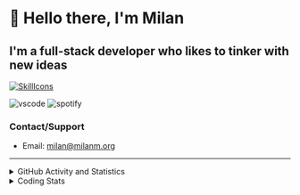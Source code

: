 # 👋 Hello there, I'm Milan
## I'm a full-stack developer who likes to tinker with new ideas
[![SkillIcons](https://skillicons.dev/icons?i=js,ts,nextjs,tailwind,html,go,bash,git,nginx,prisma,kubernetes,docker,linux)](https://skillicons.dev)

![vscode](https://nocache.advaith.workers.dev?url=https://img.shields.io/endpoint?url=https://dev.discordprofiles.me/api/badge/vscode/423203831971708958)
![spotify](https://nocache.advaith.workers.dev?url=https://img.shields.io/endpoint?url=https://dev.discordprofiles.me/api/badge/spotify/423203831971708958)

### Contact/Support

- Email: [milan@milanm.org](mailto:milan@milanm.org)
 
---
 
<details>
  <summary>GitHub Activity and Statistics</summary>
  <img src="/github-metrics.svg" />
</details>
<details>
  <summary>Coding Stats</summary>
  <!--START_SECTION:waka-->

```txt
TypeScript   3 hrs 54 mins   █████████████▒░░░░░░░░░░░   52.83 %
JSON         1 hr 46 mins    ██████░░░░░░░░░░░░░░░░░░░   24.00 %
Bash         1 hr 2 mins     ███▓░░░░░░░░░░░░░░░░░░░░░   14.01 %
JavaScript   17 mins         █░░░░░░░░░░░░░░░░░░░░░░░░   03.94 %
Markdown     12 mins         ▓░░░░░░░░░░░░░░░░░░░░░░░░   02.89 %
```

<!--END_SECTION:waka-->
</details>

